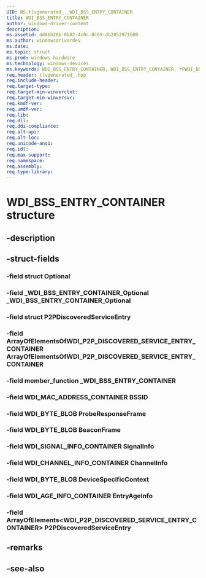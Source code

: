 ```yaml
---
UID: NS.tlvgenerated_._WDI_BSS_ENTRY_CONTAINER
title: WDI_BSS_ENTRY_CONTAINER
author: windows-driver-content
description: 
ms.assetid: dd86b20b-0b82-4c0c-8c69-db2852971600
ms.author: windowsdriverdev
ms.date: 
ms.topic: struct
ms.prod: windows-hardware
ms.technology: windows-devices
ms.keywords: WDI_BSS_ENTRY_CONTAINER, WDI_BSS_ENTRY_CONTAINER, *PWDI_BSS_ENTRY_CONTAINER
req.header: tlvgenerated_.hpp
req.include-header:
req.target-type:
req.target-min-winverclnt:
req.target-min-winversvr:
req.kmdf-ver:
req.umdf-ver:
req.lib:
req.dll:
req.ddi-compliance:
req.alt-api:
req.alt-loc:
req.unicode-ansi:
req.idl:
req.max-support:
req.namespace:
req.assembly:
req.type-library:
---
```


# WDI_BSS_ENTRY_CONTAINER structure

## -description



## -struct-fields

### -field struct Optional			
 	
### -field _WDI_BSS_ENTRY_CONTAINER_Optional _WDI_BSS_ENTRY_CONTAINER_Optional			
 	
### -field struct P2PDiscoveredServiceEntry			
 	
### -field ArrayOfElementsOfWDI_P2P_DISCOVERED_SERVICE_ENTRY_CONTAINER ArrayOfElementsOfWDI_P2P_DISCOVERED_SERVICE_ENTRY_CONTAINER			
 	
### -field member_function _WDI_BSS_ENTRY_CONTAINER			
 	
### -field WDI_MAC_ADDRESS_CONTAINER BSSID			
 	
### -field WDI_BYTE_BLOB ProbeResponseFrame			
 	
### -field WDI_BYTE_BLOB BeaconFrame			
 	
### -field WDI_SIGNAL_INFO_CONTAINER SignalInfo			
 	
### -field WDI_CHANNEL_INFO_CONTAINER ChannelInfo			
 	
### -field WDI_BYTE_BLOB DeviceSpecificContext			
 	
### -field WDI_AGE_INFO_CONTAINER EntryAgeInfo			
 	
### -field ArrayOfElements<WDI_P2P_DISCOVERED_SERVICE_ENTRY_CONTAINER> P2PDiscoveredServiceEntry			
 	
## -remarks

## -see-also